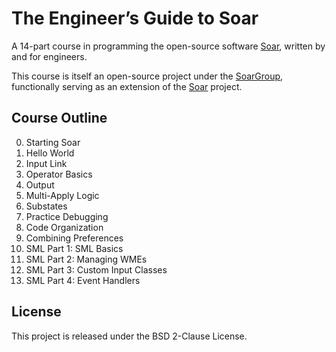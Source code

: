 # The Engineer’s Guide to Soar

A 14-part course in programming the open-source software [Soar](https://github.com/SoarGroup/Soar), written by and for engineers.

This course is itself an open-source project under the [SoarGroup](https://github.com/SoarGroup), functionally serving as an extension of the [Soar](https://github.com/SoarGroup/Soar) project.

## Course Outline

0. Starting Soar
1. Hello World
2. Input Link
3. Operator Basics
4. Output
5. Multi-Apply Logic
6. Substates
7. Practice Debugging
8. Code Organization
9. Combining Preferences
10. SML Part 1: SML Basics
11. SML Part 2: Managing WMEs
12. SML Part 3: Custom Input Classes
13. SML Part 4: Event Handlers

## License

This project is released under the BSD 2-Clause License.
